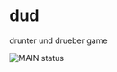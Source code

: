 # dud
drunter und drueber game 

![MAIN status](https://github.com/lewineder/dud/actions/workflows/dev/scala.yml/badge.svg?branch=dev)
